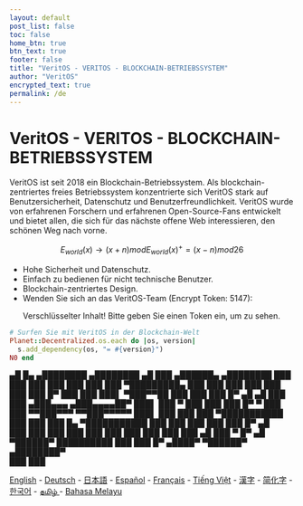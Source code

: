 ```yaml
---
layout: default
post_list: false
toc: false
home_btn: true
btn_text: true
footer: false
title: "VeritOS - VERITOS - BLOCKCHAIN-BETRIEBSSYSTEM"
author: "VeritOS"
encrypted_text: true
permalink: /de
---
```


# VeritOS - VERITOS - BLOCKCHAIN-BETRIEBSSYSTEM

VeritOS ist seit 2018 ein Blockchain-Betriebssystem. Als blockchain-zentriertes freies Betriebssystem konzentrierte sich VeritOS stark auf Benutzersicherheit, Datenschutz und Benutzerfreundlichkeit. VeritOS wurde von erfahrenen Forschern und erfahrenen Open-Source-Fans entwickelt und bietet allen, die sich für das nächste offene Web interessieren, den schönen Weg nach vorne.

$$
E_{world}(x)\rightarrow (x+n) mod E_{world}(x)^{+} = (x-n) mod 26 
$$

* Hohe Sicherheit und Datenschutz.
* Einfach zu bedienen für nicht technische Benutzer.
* Blockchain-zentriertes Design.
* Wenden Sie sich an das VeritOS-Team (Encrypt Token: 5147):
  <p class="encrypted" id="ZER7V3r2Ps+rj3HROaB2LAQb1Zxdbzb4qS9VA/mKsq7QmWR+x8Bg==">Verschlüsselter Inhalt! Bitte geben Sie einen Token ein, um zu sehen.</p>

```ruby
# Surfen Sie mit VeritOS in der Blockchain-Welt
Planet::Decentralized.os.each do |os, version|
  s.add_dependency(os, "= #{version}")
N0 end
```

   ▄█    █▄     ▄████████    ▄████████  ▄█      ███      ▄██████▄     ▄████████ 
  ███    ███   ███    ███   ███    ███ ███  ▀█████████▄ ███    ███   ███    ███ 
  ███    ███   ███    █▀    ███    ███ ███▌    ▀███▀▀██ ███    ███   ███    █▀  ▄█  ▄█ 
  ███    ███  ▄███▄▄▄      ▄███▄▄▄▄██▀ ███▌     ███   ▀ ███    ███   ███          █▀   ▀
  ███    ███ ▀▀███▀▀▀     ▀▀███▀▀▀▀▀   ███▌     ███     ███    ███ ▀███████████ 
  ███    ███   ███    █▄  ▀███████████ ███      ███     ███    ███          ███    █▀  ▄█  
  ███    ███   ███    ███   ███    ███ ███      ███     ███    ███    ▄█    ███   ▀  █▀  ▄█  
   ▀██████▀    ██████████   ███    ███ █▀      ▄████▀    ▀██████▀   ▄████████▀  
                                                                                                                                                                                                                                          ███    ███                                                                       


[English](https://veritos.org/) - [Deutsch](de) - [日本語](ja) - [Español](es) - [Français](fr) - [Tiếng Việt](vi) - [漢字](zh-hant) - [简化字](zh-hans) - [한국어](ko) - [தமிழ் ](ta) - [Bahasa Melayu](ms)

